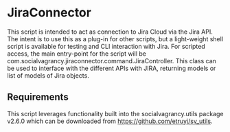 # JiraConnector
This script is intended to act as connection to Jira Cloud via the Jira API. The intent is to use this as a plug-in for other scripts, but a light-weight shell script is available for testing and CLI interaction with Jira. For scripted access, the main entry-point for the script will be com.socialvagrancy.jiraconnector.command.JiraController. This class can be used to interface with the different APIs with JIRA, returning models or list of models of Jira objects.
## Requirements
This script leverages functionality built into the socialvagrancy.utils package v2.6.0 which can be downloaded from https://github.com/etruyj/sv_utils.
